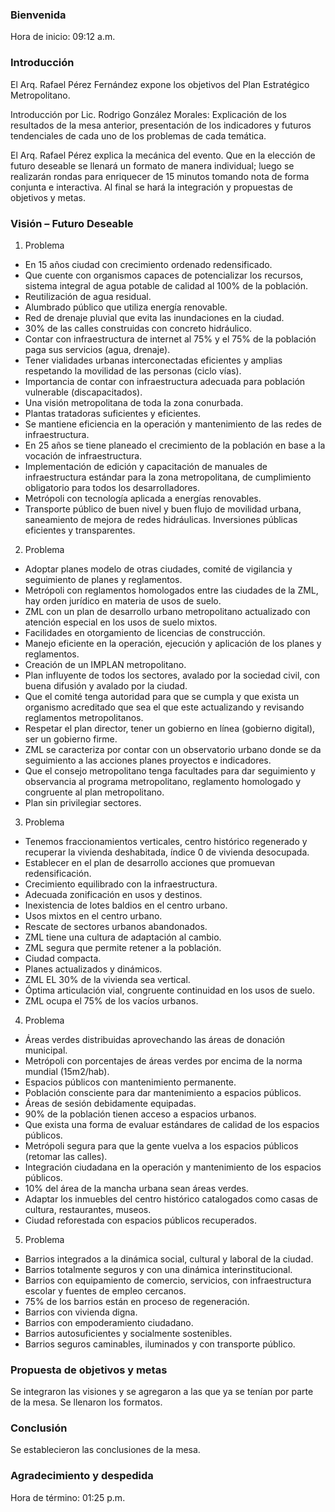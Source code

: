 
### Bienvenida

Hora de inicio: 09:12 a.m.

### Introducción

El Arq. Rafael Pérez Fernández expone los objetivos del Plan Estratégico Metropolitano.

Introducción por Lic. Rodrigo González Morales: Explicación de los resultados de la mesa anterior, presentación de los indicadores y futuros tendenciales de cada uno de los problemas de cada temática.

El Arq. Rafael Pérez explica la mecánica del evento. Que en la elección de futuro deseable se llenará un formato de manera individual; luego se realizarán rondas para enriquecer de 15 minutos tomando nota de forma conjunta e interactiva. Al final se hará la integración y propuestas de objetivos y metas.

### Visión – Futuro Deseable

1. Problema

* En 15 años ciudad con crecimiento ordenado redensificado.
* Que cuente con organismos capaces de potencializar los recursos, sistema integral de agua potable de calidad al 100% de la población.
* Reutilización de agua residual.
* Alumbrado público que utiliza energía renovable.
* Red de drenaje pluvial que evita las inundaciones en la ciudad.
* 30% de las calles construidas con concreto hidráulico.
* Contar con infraestructura de internet al 75% y el 75% de la población paga sus servicios (agua, drenaje).
* Tener vialidades urbanas interconectadas eficientes y amplias respetando la movilidad de las personas (ciclo vías).
* Importancia de contar con infraestructura adecuada para población vulnerable (discapacitados).
* Una visión metropolitana de toda la zona conurbada.
* Plantas tratadoras suficientes y eficientes.
* Se mantiene eficiencia en la operación y mantenimiento de las redes de infraestructura.
* En 25 años se tiene planeado el crecimiento de la población en base a la vocación de infraestructura.
* Implementación de edición y capacitación de manuales de infraestructura estándar para la zona metropolitana, de cumplimiento obligatorio para todos los desarrolladores.
* Metrópoli con tecnología aplicada a energías renovables.
* Transporte público de buen nivel y buen flujo de movilidad urbana, saneamiento de mejora de redes hidráulicas. Inversiones públicas eficientes y transparentes.

2. Problema

* Adoptar planes modelo de otras ciudades, comité de vigilancia y seguimiento de planes y reglamentos.
* Metrópoli con reglamentos homologados entre las ciudades de la ZML, hay orden jurídico en materia de usos de suelo.
* ZML con un plan de desarrollo urbano metropolitano actualizado con atención especial en los usos de suelo mixtos.
* Facilidades en otorgamiento de licencias de construcción.
* Manejo eficiente en la operación, ejecución y aplicación de los planes y reglamentos.
* Creación de un IMPLAN metropolitano.
* Plan influyente de todos los sectores, avalado por la sociedad civil, con buena difusión y avalado por la ciudad.
* Que el comité tenga autoridad para que se cumpla y que exista un organismo acreditado que sea el que este actualizando y revisando reglamentos metropolitanos.
* Respetar el plan director, tener un gobierno en línea (gobierno digital), ser un gobierno firme.
* ZML se caracteriza por contar con un observatorio urbano donde se da seguimiento a las acciones planes proyectos e indicadores.
* Que el consejo metropolitano tenga facultades para dar seguimiento y observancia al programa metropolitano, reglamento homologado y congruente al plan metropolitano.
* Plan sin privilegiar sectores.

3. Problema

* Tenemos fraccionamientos verticales, centro histórico regenerado y recuperar la vivienda deshabitada, índice 0 de vivienda desocupada.
* Establecer en el plan de desarrollo acciones que promuevan redensificación.
* Crecimiento equilibrado con la infraestructura.
* Adecuada zonificación en usos y destinos.
* Inexistencia de lotes baldios en el centro urbano.
* Usos mixtos en el centro urbano.
* Rescate de sectores urbanos abandonados.
* ZML tiene una cultura de adaptación al cambio.
* ZML segura que permite retener a la población.
* Ciudad compacta.
* Planes actualizados y dinámicos.
* ZML EL 30% de la vivienda sea vertical.
* Óptima articulación vial, congruente continuidad en los usos de suelo.
* ZML ocupa el 75% de los vacíos urbanos.

4. Problema

* Áreas verdes distribuidas aprovechando las áreas de donación municipal.
* Metrópoli con porcentajes de áreas verdes por encima de la norma mundial (15m2/hab).
* Espacios públicos con mantenimiento permanente.
* Población consciente para dar mantenimiento a espacios públicos.
* Áreas de sesión debidamente equipadas.
* 90% de la población tienen acceso a espacios urbanos.
* Que exista una forma de evaluar estándares de calidad de los espacios públicos.
* Metrópoli segura para que la gente vuelva a los espacios públicos (retomar las calles).
* Integración ciudadana en la operación y mantenimiento de los espacios públicos.
* 10% del área de la mancha urbana sean áreas verdes.
* Adaptar los inmuebles del centro histórico catalogados como casas de cultura, restaurantes, museos.
* Ciudad reforestada con espacios públicos recuperados.

5. Problema

* Barrios integrados a la dinámica social, cultural y laboral de la ciudad.
* Barrios totalmente seguros y con una dinámica interinstitucional.
* Barrios con equipamiento de comercio, servicios, con infraestructura escolar y fuentes de empleo cercanos.
* 75% de los barrios están en proceso de regeneración.
* Barrios con vivienda digna.
* Barrios con empoderamiento ciudadano.
* Barrios autosuficientes y socialmente sostenibles.
* Barrios seguros caminables, iluminados y con transporte público.

### Propuesta de objetivos y metas

Se integraron las visiones y se agregaron a las que ya se tenían por parte de la mesa. Se llenaron los formatos.

### Conclusión

Se establecieron las conclusiones de la mesa.

### Agradecimiento y despedida

Hora de término: 01:25 p.m.
